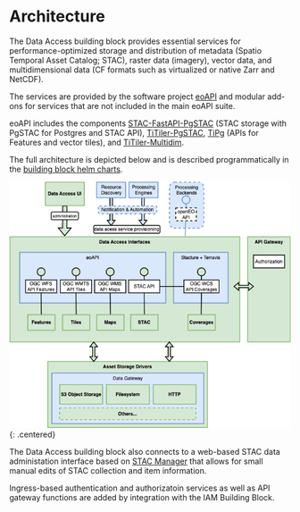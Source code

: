 # Architecture

The Data Access building block provides essential services for performance-optimized storage
and distribution of metadata (Spatio Temporal Asset Catalog; STAC), raster data (imagery), vector data,
and multidimensional data (CF formats such as virtualized or native Zarr and NetCDF).

The services are provided by the software project [eoAPI](https://eoapi.dev/) and modular add-ons for
services that are not included in the main eoAPI suite.

eoAPI includes the components [STAC-FastAPI-PgSTAC](https://github.com/stac-utils/stac-fastapi-pgstac) 
(STAC storage with PgSTAC for Postgres and STAC API), [TiTiler-PgSTAC](https://github.com/stac-utils/titiler-pgstac),
[TiPg](https://github.com/developmentseed/tipg) (APIs for Features and vector tiles), and
[TiTiler-Multidim](https://github.com/developmentseed/titiler-multidim).

The full architecture is depicted below and is described programmatically in the [building block helm charts](https://github.com/EOEPCA/eoepca-plus/tree/deploy-develop/argocd/eoepca/data-access).

![Components and interfaces](../diagrams/service-component-architecture.drawio.png){: .centered}

The Data Access building block also connects to a web-based STAC data administation interface
based on [STAC Manager](https://github.com/developmentseed/stac-manager) that allows for small
manual edits of STAC collection and item information.

Ingress-based authentication and authorizatoin services as well as API gateway functions are added 
by integration with the IAM Building Block.